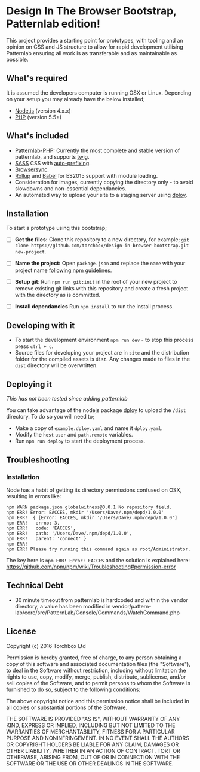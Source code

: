 
# Design In The Browser Bootstrap, Patternlab edition!

This project provides a starting point for prototypes, with tooling and an opinion on CSS and JS structure to allow for rapid development utilising Patternlab ensuring all work is as transferable and as maintainable as possible.

## What's required

It is assumed the developers computer is running OSX or Linux. Depending on your setup you may already have the below installed;

* [Node.js](http://nodejs.org) (version 4.x.x)
* [PHP](http://www.php.net/) (version 5.5+)

## What's included

* [Patternlab-PHP](https://github.com/pattern-lab/edition-php-twig-standard): Currently the most complete and stable version of patternlab, and supports [twig](http://twig.sensiolabs.org/).
* [SASS](http://sass-lang.com/) CSS with [auto-prefixing](https://github.com/postcss/autoprefixer).
* [Browsersync](https://www.browsersync.io).
* [Rollup](https://rollupjs.org) and [Babel](https://babeljs.io) for ES2015 support with module loading.
* Consideration for images, currently copying the directory only - to avoid slowdowns and non-essential dependancies.
* An automated way to upload your site to a staging server using [dploy](https://github.com/LeanMeanFightingMachine/dploy).

## Installation

To start a prototype using this bootstrap;

- [ ] **Get the files:** Clone this repository to a new directory, for example;
`git clone https://github.com/torchbox/design-in-browser-bootstrap.git new-project`.
- [ ] **Name the project:** Open `package.json` and replace the `name` with your project name [following npm guidelines](http://browsenpm.org/package.json#name).
- [ ] **Setup git**: Run `npm run git:init` in the root of your new project to remove existing git links with this repository and create a fresh project with the directory as is committed.
- [ ] **Install dependancies** Run `npm install` to run the install process.


## Developing with it

* To start the development environment `npm run dev` - to stop this process press `ctrl + c`.
* Source files for developing your project are in `site` and the distribution folder for the compiled assets is `dist`. Any changes made to files in the `dist` directory will be overwritten.

## Deploying it

*This has not been tested since adding patternlab*

You can take advantage of the nodejs package [dploy](https://github.com/LeanMeanFightingMachine/dploy) to upload the `/dist` directory. To do so you will need to;

 * Make a copy of `example.dploy.yaml` and name it `dploy.yaml`.
 * Modify the `host` `user` and `path.remote` variables.
 * Run `npm run deploy` to start the deployment process.

## Troubleshooting

### Installation
Node has a habit of getting its directory permissions confused on OSX, resulting in errors like: 

```
npm WARN package.json globalwitness@0.0.1 No repository field.
npm ERR! Error: EACCES, mkdir '/Users/Dave/.npm/depd/1.0.0'
npm ERR!  { [Error: EACCES, mkdir '/Users/Dave/.npm/depd/1.0.0']
npm ERR!   errno: 3,
npm ERR!   code: 'EACCES',
npm ERR!   path: '/Users/Dave/.npm/depd/1.0.0',
npm ERR!   parent: 'connect' }
npm ERR! 
npm ERR! Please try running this command again as root/Administrator.

```

The key here is `npm ERR! Error: EACCES` and the solution is explained here:
https://github.com/npm/npm/wiki/Troubleshooting#permission-error


## Technical Debt

 - 30 minute timeout from patternlab is hardcoded and within the vendor directory, a value has been modified in vendor/pattern-lab/core/src/PatternLab/Console/Commands/WatchCommand.php

## License

Copyright (c) 2016 Torchbox Ltd

Permission is hereby granted, free of charge, to any person obtaining a copy
of this software and associated documentation files (the "Software"), to deal
in the Software without restriction, including without limitation the rights
to use, copy, modify, merge, publish, distribute, sublicense, and/or sell
copies of the Software, and to permit persons to whom the Software is
furnished to do so, subject to the following conditions:

The above copyright notice and this permission notice shall be included in all
copies or substantial portions of the Software.

THE SOFTWARE IS PROVIDED "AS IS", WITHOUT WARRANTY OF ANY KIND, EXPRESS OR
IMPLIED, INCLUDING BUT NOT LIMITED TO THE WARRANTIES OF MERCHANTABILITY,
FITNESS FOR A PARTICULAR PURPOSE AND NONINFRINGEMENT. IN NO EVENT SHALL THE
AUTHORS OR COPYRIGHT HOLDERS BE LIABLE FOR ANY CLAIM, DAMAGES OR OTHER
LIABILITY, WHETHER IN AN ACTION OF CONTRACT, TORT OR OTHERWISE, ARISING FROM,
OUT OF OR IN CONNECTION WITH THE SOFTWARE OR THE USE OR OTHER DEALINGS IN THE
SOFTWARE.
